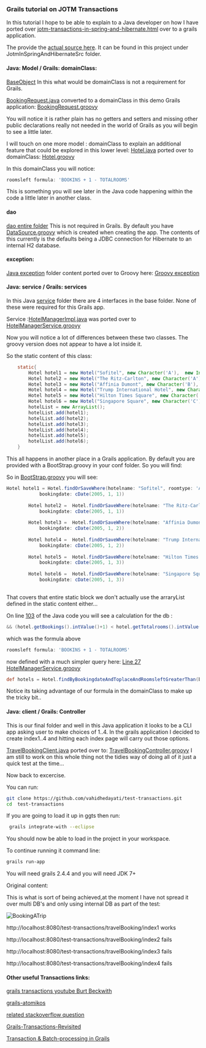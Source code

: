 ### Grails tutorial on JOTM Transactions

In this tutorial I hope to be able to explain to a Java developer on how I have ported over 
[jotm-transactions-in-spring-and-hibernate.html](https://today.java.net/pub/a/today/2006/08/31/jotm-transactions-in-spring-and-hibernate.html) over to a grails application.


The provide the [actual source here](https://today.java.net/sites/all/modules/pubdlcnt/pubdlcnt.php?file=/today/2006/08/31/JotmInSpringAndHibernateSrc.zip&nid=219704). It can be found in this project under JotmInSpringAndHibernateSrc folder.



#### Java: Model / Grails: domainClass:

[BaseObject](https://github.com/vahidhedayati/test-transactions/blob/master/JotmInSpringAndHibernateSrc/src/com/example/model/BaseObject.java)
In this what would be domainClass is not a requirement for Grails. 

[BookingRequest.java](https://github.com/vahidhedayati/test-transactions/blob/master/JotmInSpringAndHibernateSrc/src/com/example/model/BookingRequest.java) converted to a domainClass in this demo Grails application: [BookingRequest.groovy](https://github.com/vahidhedayati/test-transactions/blob/master/grails-app/domain/com/example/model/BookingRequest.groovy)
 
You will notice it is rather plain has no getters and setters and missing other public declarations really not needed in the world of Grails as you will begin to see a little later.


I will touch on one more model : domainClass to explain an additional feature that could be explored in this lower level:
[Hotel.java](https://github.com/vahidhedayati/test-transactions/blob/master/JotmInSpringAndHibernateSrc/src/com/example/model/Hotel.java) ported over to domainClass: 
[Hotel.groovy](https://github.com/vahidhedayati/test-transactions/blob/master/grails-app/domain/com/example/model/Hotel.groovy)

In this domainClass you will notice:
```groovy
roomsleft formula: 'BOOKINS + 1 - TOTALROOMS'
```

This is something you will see later in the Java code happening within the code a little later in another class.



#### dao
[dao entire folder](https://github.com/vahidhedayati/test-transactions/tree/master/JotmInSpringAndHibernateSrc/src/com/example/dao)
This is not required in Grails. By default you have [DataSource.groovy](https://github.com/vahidhedayati/test-transactions/blob/master/grails-app/conf/DataSource.groovy) which is created when creating the app. The contents of this currently is the defaults being a JDBC connection for Hibernate to an internal H2 database.


#### exception:
[Java exception](https://github.com/vahidhedayati/test-transactions/tree/master/JotmInSpringAndHibernateSrc/src/com/example/exception) folder content ported over to Groovy here: [Groovy exception](https://github.com/vahidhedayati/test-transactions/tree/master/src/groovy/com/example/exception)


#### Java: service / Grails: services
In this Java [service](https://github.com/vahidhedayati/test-transactions/tree/master/JotmInSpringAndHibernateSrc/src/com/example/service) folder there are 4 interfaces in the base folder. None of these were required for this Grails app.

Service :[HotelManagerImpl.java](https://github.com/vahidhedayati/test-transactions/blob/master/JotmInSpringAndHibernateSrc/src/com/example/service/impl/HotelManagerImpl.java) was ported over to [HotelManagerService.groovy](https://github.com/vahidhedayati/test-transactions/blob/master/grails-app/services/com/example/HotelManagerService.groovy)

Now you will notice a lot of differences between these two classes. The groovy version does not appear to have a lot inside it. 

So the static content of this class:

```java
    static{
        Hotel hotel1 = new Hotel("Sofitel", new Character('A'),  new Integer(0),"Cochin",  new Integer(10), (new GregorianCalendar(2005, 1, 1)).getTime());
        Hotel hotel2 = new Hotel("The Ritz-Carlton", new Character('A'),  new Integer(0),"NewYork", new Integer(10), (new GregorianCalendar(2005, 1, 1)).getTime());
        Hotel hotel3 = new Hotel("Affinia Dumont", new Character('B'),  new Integer(0),"Dallas",  new Integer(10), (new GregorianCalendar(2005, 1, 2)).getTime());
        Hotel hotel4 = new Hotel("Trump International Hotel", new Character('C'),  new Integer(0),"NewYork", new Integer(10), (new GregorianCalendar(2005, 1, 2)).getTime());
        Hotel hotel5 = new Hotel("Hilton Times Square", new Character('C'),  new Integer(0),"California", new Integer(10), (new GregorianCalendar(2005, 1, 3)).getTime());
        Hotel hotel6 = new Hotel("Singapore Square", new Character('C'),  new Integer(0),"Cochin", new Integer(10), (new GregorianCalendar(2005, 1, 3)).getTime());
        hotelList = new ArrayList();
        hotelList.add(hotel1);
        hotelList.add(hotel2);
        hotelList.add(hotel3);
        hotelList.add(hotel4);
        hotelList.add(hotel5);
        hotelList.add(hotel6);
    }
```

This all happens in another place in a Grails application. By default you are provided with a BootStrap.groovy in your conf folder. So you will find:

So in [BootStrap.groovy](https://raw.githubusercontent.com/vahidhedayati/test-transactions/master/grails-app/conf/BootStrap.groovy) you will see:
```groovy
Hotel hotel1 = Hotel.findOrSaveWhere(hotelname: "Sofitel", roomtype: 'A',  bookings: 0, toplace : "Cochin",  totalrooms: 10, 
			bookingdate: cDate(2005, 1, 1))
			
		Hotel hotel2 =  Hotel.findOrSaveWhere(hotelname: "The Ritz-Carlton", roomtype: 'A',  bookings: 0, toplace: "NewYork", totalrooms: 10, 
			bookingdate: cDate(2005, 1, 1))
		
		Hotel hotel3 =  Hotel.findOrSaveWhere(hotelname: "Affinia Dumont", roomtype: 'B',  bookings: 0, toplace: "Dallas",  totalrooms: 10, 
			bookingdate: cDate(2005, 1, 2))
			
		Hotel hotel4 =  Hotel.findOrSaveWhere(hotelname: "Trump International Hotel", roomtype: 'C', bookings: 0, toplace: "NewYork", totalrooms: 10, 
			bookingdate: cDate(2005, 1, 2))
			
		Hotel hotel5 =  Hotel.findOrSaveWhere(hotelname: "Hilton Times Square", roomtype: 'C',  bookings: 0, toplace: "California", totalrooms: 10, 
			bookingdate: cDate(2005, 1, 3))
			
		Hotel hotel6 =  Hotel.findOrSaveWhere(hotelname: "Singapore Square", roomtype: 'C',  bookings: 0, toplace: "Cochin", totalrooms: 10, 
			bookingdate: cDate(2005, 1, 3))
		
```


 
That covers that entire static block we don't actually use the arraryList defined in the static content either...

On line [103](https://github.com/vahidhedayati/test-transactions/blob/master/JotmInSpringAndHibernateSrc/src/com/example/service/impl/HotelManagerImpl.java#L103) of the Java code you will see a calculation for the db :

```java
&& (hotel.getBookings().intValue()+1) < hotel.getTotalrooms().intValue()){
```

which was the formula above
```groovy
roomsleft formula: 'BOOKINS + 1 - TOTALROOMS'
```
now defined with a much simpler query here:
[Line 27 HotelManagerService.groovy](https://github.com/vahidhedayati/test-transactions/blob/master/grails-app/services/com/example/HotelManagerService.groovy#L27)
```groovy
def hotels = Hotel.findByBookingdateAndToplaceAndRoomsleftGreaterThan(bookingRequest.traveldate,bookingRequest.to,0 )
```

Notice its taking advantage of our formula in the domainClass to make up the tricky bit..


#### Java: client / Grails: Controller

This is our final folder and well in this Java application it looks to be a CLI app asking user to make choices of 1..4. In the grails application I decided to create index1..4 and hitting each index page will carry out those options.

[TravelBookingClient.java](https://github.com/vahidhedayati/test-transactions/blob/master/JotmInSpringAndHibernateSrc/src/com/example/client/TravelBookingClient.java)
ported over to: [TravelBookingController.groovy](https://github.com/vahidhedayati/test-transactions/blob/master/grails-app/controllers/com/example/TravelBookingController.groovy) I am still to work on this whole thing not the tidies way of doing all of it just a quick test at the time...


Now back to excercise.

You can run:

```bash
git clone https://github.com/vahidhedayati/test-transactions.git
cd  test-transactions
```

If you are going to load it up in ggts then run:

```bash
 grails integrate-with --eclipse
```

You should now be able to load in the project in your workspace.

To continue running it command line: 
```bash
grails run-app
```

You will need grails 2.4.4 and you will need JDK 7+


Original content:


This is what is sort of being achieved,at the moment I have not spread it over multi DB's and only using internal DB as part of the test:


![BookingATrip](https://raw.github.com/vahidhedayati/test-transactions/master/images/Figure01_BookingATrip.jpg)



http://localhost:8080/test-transactions/travelBooking/index1 works


http://localhost:8080/test-transactions/travelBooking/index2 fails


http://localhost:8080/test-transactions/travelBooking/index3 fails


http://localhost:8080/test-transactions/travelBooking/index4 fails



#### Other useful Transactions links:

[grails transactions youtube Burt Beckwith](https://www.youtube.com/watch?v=JNey9T--rLE)

[grails-atomikos](https://github.com/grails-plugins/grails-atomikos)

[related stackoverflow question](http://stackoverflow.com/questions/29631963/grails-groovy-custom-transactional-exceptions)


[Grails-Transactions-Revisited](http://blog.perezalcolea.info/2014/06/09/Grails-Transactions-Revisited.html)

[Transaction & Batch-processing in Grails](http://sacharya.com/transactions-in-grails/)

